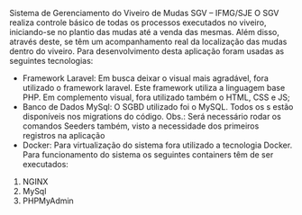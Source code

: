 Sistema de Gerenciamento do Viveiro de Mudas SGV – IFMG/SJE
O SGV realiza controle básico de todas os processos executados no viveiro, iniciando-se no plantio das mudas até a venda das mesmas. Além disso, através deste, se têm um acompanhamento real da localização das mudas dentro do viveiro.
 Para desenvolvimento desta aplicação foram usadas as seguintes tecnologias:
- Framework Laravel: Em busca deixar o visual mais agradável, fora utilizado o framework laravel. Este framework utiliza a linguagem base PHP. Em complemento visual, fora utilizado também o HTML, CSS e JS;
- Banco de Dados MySql: O SGBD utilizado foi o MySQL. Todos os s estão disponíveis nos migrations do código. Obs.: Será necessário rodar os comandos Seeders também, visto a necessidade dos primeiros registros na aplicação
- Docker: Para virtualização do sistema fora utilizado a tecnologia Docker. Para funcionamento do sistema os seguintes containers têm de ser executados: 
1)	NGINX
2)	MySql
3)	PHPMyAdmin
